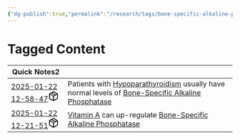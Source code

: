 ```yaml
---
{"dg-publish":true,"permalink":"/research/tags/bone-specific-alkaline-phosphatase/"}
---
```


# Tagged Content
<div><table class="dataview table-view-table"><thead class="table-view-thead"><tr class="table-view-tr-header"><th class="table-view-th"><span>Quick Notes</span><span class="dataview small-text">2</span></th><th class="table-view-th"><span></span></th></tr></thead><tbody class="table-view-tbody"><tr><td><span><a data-tooltip-position="top" aria-label="Research/Quick Notes/2025-01-22 12-58-47.md" data-href="Research/Quick Notes/2025-01-22 12-58-47.md" href="Research/Quick Notes/2025-01-22 12-58-47.md" class="internal-link" target="_blank" rel="noopener nofollow" fileclass-name="Research Links">2025-01-22 12-58-47</a><a class="metadata-menu fileclass-icon"><svg xmlns="http://www.w3.org/2000/svg" width="24" height="24" viewBox="0 0 24 24" fill="none" stroke="currentColor" stroke-width="2" stroke-linecap="round" stroke-linejoin="round" class="svg-icon lucide-package"><path d="m7.5 4.27 9 5.15"></path><path d="M21 8a2 2 0 0 0-1-1.73l-7-4a2 2 0 0 0-2 0l-7 4A2 2 0 0 0 3 8v8a2 2 0 0 0 1 1.73l7 4a2 2 0 0 0 2 0l7-4A2 2 0 0 0 21 16Z"></path><path d="m3.3 7 8.7 5 8.7-5"></path><path d="M12 22V12"></path></svg></a></span></td><td><span>Patients with <a data-href="Hypoparathyroidism" href="Hypoparathyroidism" class="internal-link" target="_blank" rel="noopener nofollow">Hypoparathyroidism</a> usually have normal levels of <a data-href="Bone-Specific Alkaline Phosphatase" href="Bone-Specific Alkaline Phosphatase" class="internal-link" target="_blank" rel="noopener nofollow">Bone-Specific Alkaline Phosphatase</a></span></td></tr><tr><td><span><a data-tooltip-position="top" aria-label="Research/Quick Notes/2025-01-22 12-21-51.md" data-href="Research/Quick Notes/2025-01-22 12-21-51.md" href="Research/Quick Notes/2025-01-22 12-21-51.md" class="internal-link" target="_blank" rel="noopener nofollow" fileclass-name="Research Links">2025-01-22 12-21-51</a><a class="metadata-menu fileclass-icon"><svg xmlns="http://www.w3.org/2000/svg" width="24" height="24" viewBox="0 0 24 24" fill="none" stroke="currentColor" stroke-width="2" stroke-linecap="round" stroke-linejoin="round" class="svg-icon lucide-package"><path d="m7.5 4.27 9 5.15"></path><path d="M21 8a2 2 0 0 0-1-1.73l-7-4a2 2 0 0 0-2 0l-7 4A2 2 0 0 0 3 8v8a2 2 0 0 0 1 1.73l7 4a2 2 0 0 0 2 0l7-4A2 2 0 0 0 21 16Z"></path><path d="m3.3 7 8.7 5 8.7-5"></path><path d="M12 22V12"></path></svg></a></span></td><td><span><a data-href="Vitamin A" href="Vitamin A" class="internal-link" target="_blank" rel="noopener nofollow">Vitamin A</a> can up-regulate <a data-href="Bone-Specific Alkaline Phosphatase" href="Bone-Specific Alkaline Phosphatase" class="internal-link" target="_blank" rel="noopener nofollow">Bone-Specific Alkaline Phosphatase</a></span></td></tr></tbody></table></div>

